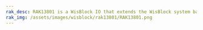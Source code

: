 ```yaml
---
rak_desc: RAK13801 is a WisBlock IO that extends the WisBlock system based on Decawave's DW1000 module. This module uses a UWB (Ultra Wideband) Technology, a short-range wireless communication similar to Wi-Fi or Bluetooth, and it uses a frequency bandwidth above 1 GHz.
rak_img: /assets/images/wisblock/rak13801/RAK13801.png
---
```


<rk-redirect to="/Product-Categories/WisBlock/RAK13801/Overview/" />